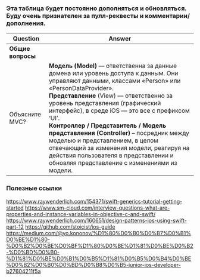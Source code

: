### Эта таблица будет постоянно дополняться и обновляться. Буду очень признателен за пулл-реквесты и комментарии/дополнения.

| **Question**   | **Answer** |
| ----------------------------------------------------------- | ----------------------------------------------------------- |
| **Общие вопросы**  |
| Объясните MVC? | **Модель (Model)** — ответственна за данные домена или уровень доступа к данным. Они управляют данными, классами «Person» или «PersonDataProvider». <br> **Представление** (View) — ответственно за уровень представления (графический интерфейс), в среде iOS — это все с префиксом ‘UI’. <br> **Контроллер / Представитель / Модель представления (Controller)** – посредник между моделью и представлением, в целом отвечающий за изменения модели, реагируя на действия пользователя в представлении и обновляя представление с изменениями из модели. |



### Полезные ссылки

https://www.raywenderlich.com/154371/swift-generics-tutorial-getting-started
https://www.sm-cloud.com/interview-questions-what-are-properties-and-instance-variables-in-objective-c-and-swift/
https://www.raywenderlich.com/160651/design-patterns-ios-using-swift-part-12
https://github.com/stoicist/ios-guide
https://medium.com/@yo.kononov/%D1%80%D0%B0%D0%B7%D0%B1%D0%BE%D1%80-%D0%B2%D0%BE%D0%BF%D1%80%D0%BE%D1%81%D0%BE%D0%B2-%D0%BD%D0%B0-%D1%81%D0%BE%D0%B1%D0%B5%D1%81%D0%B5%D0%B4%D0%BE%D0%B2%D0%B0%D0%BD%D0%B8%D0%B5-junior-ios-developer-b27604211f5a
